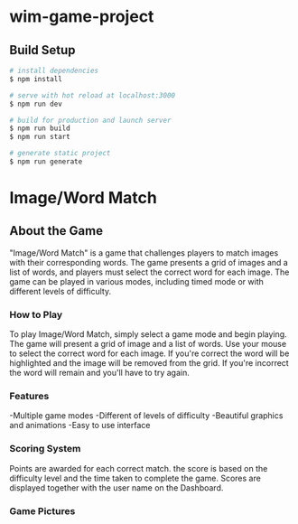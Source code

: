# wim-game-project 




## Build Setup

```bash
# install dependencies
$ npm install

# serve with hot reload at localhost:3000
$ npm run dev

# build for production and launch server
$ npm run build
$ npm run start

# generate static project
$ npm run generate
```
# Image/Word Match

## About the Game

"Image/Word Match" is a game that challenges players to match images with their corresponding words. The game presents a grid of images and a list of words, and players must select the correct word for each image. The game can be played in various modes, including timed mode or with different levels of difficulty.

### How to Play

To play Image/Word Match, simply select a game mode and begin playing. The game will present a grid of image and a list of words. Use your mouse to select the correct word for each image. If you're correct the word will be highlighted and the image will be removed from the grid. If you're incorrect the word will remain and you'll have to try again.

### Features

-Multiple game modes
-Different of levels of difficulty
-Beautiful graphics and animations
-Easy to use interface

### Scoring System

Points are awarded for each correct match. the score is based on the difficulty level and the time taken to complete the game. Scores are displayed together with the user name on the Dashboard.

### Game Pictures



<!-- Scoring mechanism
data => baseScore    -    represents the base score for the level
        bonusPoints  -   represents any additional points earned during the level
        timePenalty  -   represents a penalty for taking too much time to complete the level.
      timeRatio = timeTaken / maxTime;

      base score = 200 

      Bonus points: 
      Time bonus points = baseBonusPoints * (1 - timeRatio);
      Difficulty bonus points easy=100 , medium=200 , hard=300

      Deduction poinst =  Number of wrong answer * 50

      Final Score per questions  = base score + difficulty bonus points + time bonus points - deduction points;
      






Time-Based Bonus Points
- award points based on the amount of time remaining on the timer when the level is completed. 

timeBonusPoints = maxTimeBonusPoints * (1 - timeRatio)

In this formula, maxTimeBonusPoints represents the maximum bonus points that can be earned for completing the level quickly, and timeRatio represents the ratio of time taken to complete the level to the maximum allowed time. The timeRatio value will be between 0 and 1, with 0 representing completing the level within the maximum allowed time and 1 representing taking the full maximum allowed time to complete the level.

You can adjust the maxTimeBonusPoints value and the specific time limit for your game to suit your needs.

Difficulty-Based Bonus Points
- award bonus points for completing the level on a higher difficulty level. 

difficultyBonusPoints = baseBonusPoints * difficultyMultiplier -->